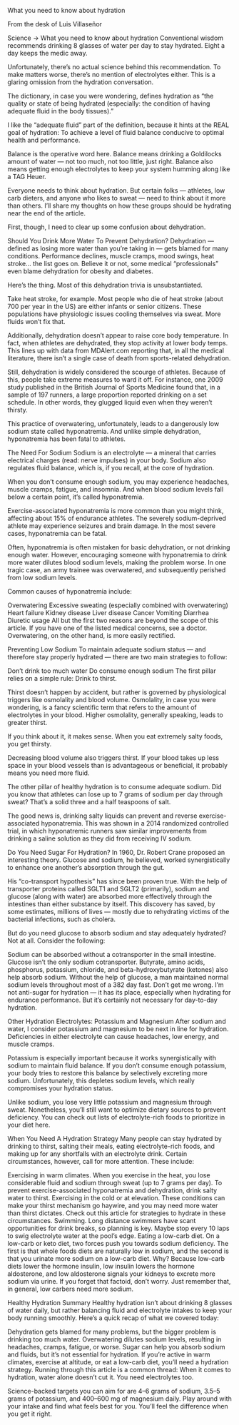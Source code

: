 What you need to know about hydration

From the desk of Luis Villaseñor

Science → What you need to know about hydration
Conventional wisdom recommends drinking 8 glasses of water per day to stay hydrated. Eight a day keeps the medic away.

Unfortunately, there’s no actual science behind this recommendation. To make matters worse, there’s no mention of electrolytes either. This is a glaring omission from the hydration conversation.

The dictionary, in case you were wondering, defines hydration as “the quality or state of being hydrated (especially: the condition of having adequate fluid in the body tissues).”

I like the “adequate fluid” part of the definition, because it hints at the REAL goal of hydration: To achieve a level of fluid balance conducive to optimal health and performance.

Balance is the operative word here. Balance means drinking a Goldilocks amount of water — not too much, not too little, just right. Balance also means getting enough electrolytes to keep your system humming along like a TAG Heuer.

Everyone needs to think about hydration. But certain folks — athletes, low carb dieters, and anyone who likes to sweat — need to think about it more than others. I’ll share my thoughts on how these groups should be hydrating near the end of the article.

First, though, I need to clear up some confusion about dehydration.

Should You Drink More Water To Prevent Dehydration?
Dehydration — defined as losing more water than you’re taking in — gets blamed for many conditions. Performance declines, muscle cramps, mood swings, heat stroke... the list goes on. Believe it or not, some medical “professionals” even blame dehydration for obesity and diabetes.

Here’s the thing. Most of this dehydration trivia is unsubstantiated.

Take heat stroke, for example. Most people who die of heat stroke (about 700 per year in the US) are either infants or senior citizens. These populations have physiologic issues cooling themselves via sweat. More fluids won’t fix that.

Additionally, dehydration doesn’t appear to raise core body temperature. In fact, when athletes are dehydrated, they stop activity at lower body temps. This lines up with data from MDAlert.com reporting that, in all the medical literature, there isn’t a single case of death from sports-related dehydration.

Still, dehydration is widely considered the scourge of athletes. Because of this, people take extreme measures to ward it off. For instance, one 2009 study published in the British Journal of Sports Medicine found that, in a sample of 197 runners, a large proportion reported drinking on a set schedule. In other words, they glugged liquid even when they weren’t thirsty.

This practice of overwatering, unfortunately, leads to a dangerously low sodium state called hyponatremia. And unlike simple dehydration, hyponatremia has been fatal to athletes.

The Need For Sodium
Sodium is an electrolyte — a mineral that carries electrical charges (read: nerve impulses) in your body. Sodium also regulates fluid balance, which is, if you recall, at the core of hydration.

When you don’t consume enough sodium, you may experience headaches, muscle cramps, fatigue, and insomnia. And when blood sodium levels fall below a certain point, it’s called hyponatremia.

Exercise-associated hyponatremia is more common than you might think, affecting about 15% of endurance athletes. The severely sodium-deprived athlete may experience seizures and brain damage. In the most severe cases, hyponatremia can be fatal.

Often, hyponatremia is often mistaken for basic dehydration, or not drinking enough water. However, encouraging someone with hyponatremia to drink more water dilutes blood sodium levels, making the problem worse. In one tragic case, an army trainee was overwatered, and subsequently perished from low sodium levels.

Common causes of hyponatremia include:

Overwatering
Excessive sweating (especially combined with overwatering)
Heart failure
Kidney disease
Liver disease
Cancer
Vomiting
Diarrhea
Diuretic usage
All but the first two reasons are beyond the scope of this article. If you have one of the listed medical concerns, see a doctor. Overwatering, on the other hand, is more easily rectified.

Preventing Low Sodium
To maintain adequate sodium status — and therefore stay properly hydrated — there are two main strategies to follow:

Don’t drink too much water
Do consume enough sodium
The first pillar relies on a simple rule: Drink to thirst.

Thirst doesn’t happen by accident, but rather is governed by physiological triggers like osmolality and blood volume. Osmolality, in case you were wondering, is a fancy scientific term that refers to the amount of electrolytes in your blood. Higher osmolality, generally speaking, leads to greater thirst.

If you think about it, it makes sense. When you eat extremely salty foods, you get thirsty.

Decreasing blood volume also triggers thirst. If your blood takes up less space in your blood vessels than is advantageous or beneficial, it probably means you need more fluid.

The other pillar of healthy hydration is to consume adequate sodium. Did you know that athletes can lose up to 7 grams of sodium per day through sweat? That’s a solid three and a half teaspoons of salt.

The good news is, drinking salty liquids can prevent and reverse exercise-associated hyponatremia. This was shown in a 2014 randomized controlled trial, in which hyponatremic runners saw similar improvements from drinking a saline solution as they did from receiving IV sodium.

Do You Need Sugar For Hydration?
In 1960, Dr. Robert Crane proposed an interesting theory. Glucose and sodium, he believed, worked synergistically to enhance one another’s absorption through the gut.

His “co-transport hypothesis” has since been proven true. With the help of transporter proteins called SGLT1 and SGLT2 (primarily), sodium and glucose (along with water) are absorbed more effectively through the intestines than either substance by itself. This discovery has saved, by some estimates, millions of lives — mostly due to rehydrating victims of the bacterial infections, such as cholera.

But do you need glucose to absorb sodium and stay adequately hydrated? Not at all. Consider the following:

Sodium can be absorbed without a cotransporter in the small intestine.
Glucose isn’t the only sodium cotransporter. Butyrate, amino acids, phosphorus, potassium, chloride, and beta-hydroxybutyrate (ketones) also help absorb sodium.
Without the help of glucose, a man maintained normal sodium levels throughout most of a 382 day fast.
Don’t get me wrong. I’m not anti-sugar for hydration — it has its place, especially when hydrating for endurance performance. But it’s certainly not necessary for day-to-day hydration.

Other Hydration Electrolytes: Potassium and Magnesium
After sodium and water, I consider potassium and magnesium to be next in line for hydration. Deficiencies in either electrolyte can cause headaches, low energy, and muscle cramps.

Potassium is especially important because it works synergistically with sodium to maintain fluid balance. If you don’t consume enough potassium, your body tries to restore this balance by selectively excreting more sodium. Unfortunately, this depletes sodium levels, which really compromises your hydration status.

Unlike sodium, you lose very little potassium and magnesium through sweat. Nonetheless, you’ll still want to optimize dietary sources to prevent deficiency. You can check out lists of electrolyte-rich foods to prioritize in your diet here.

When You Need A Hydration Strategy
Many people can stay hydrated by drinking to thirst, salting their meals, eating electrolyte-rich foods, and making up for any shortfalls with an electrolyte drink. Certain circumstances, however, call for more attention. These include:

Exercising in warm climates. When you exercise in the heat, you lose considerable fluid and sodium through sweat (up to 7 grams per day). To prevent exercise-associated hyponatremia and dehydration, drink salty water to thirst.
Exercising in the cold or at elevation. These conditions can make your thirst mechanism go haywire, and you may need more water than thirst dictates. Check out this article for strategies to hydrate in these circumstances.
Swimming. Long distance swimmers have scant opportunities for drink breaks, so planning is key. Maybe stop every 10 laps to swig electrolyte water at the pool’s edge.
Eating a low-carb diet. On a low-carb or keto diet, two forces push you towards sodium deficiency. The first is that whole foods diets are naturally low in sodium, and the second is that you urinate more sodium on a low-carb diet. Why? Because low-carb diets lower the hormone insulin, low insulin lowers the hormone aldosterone, and low aldosterone signals your kidneys to excrete more sodium via urine.
If you forget that factoid, don’t worry. Just remember that, in general, low carbers need more sodium.

Healthy Hydration Summary
Healthy hydration isn’t about drinking 8 glasses of water daily, but rather balancing fluid and electrolyte intakes to keep your body running smoothly. Here’s a quick recap of what we covered today:

Dehydration gets blamed for many problems, but the bigger problem is drinking too much water.
Overwatering dilutes sodium levels, resulting in headaches, cramps, fatigue, or worse.
Sugar can help you absorb sodium and fluids, but it’s not essential for hydration.
If you’re active in warm climates, exercise at altitude, or eat a low-carb diet, you’ll need a hydration strategy.
Running through this article is a common thread: When it comes to hydration, water alone doesn’t cut it. You need electrolytes too.

Science-backed targets you can aim for are 4–6 grams of sodium, 3.5–5 grams of potassium, and 400–600 mg of magnesium daily. Play around with your intake and find what feels best for you. You’ll feel the difference when you get it right.

